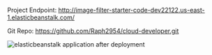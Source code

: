 Project Endpoint: http://image-filter-starter-code-dev22122.us-east-1.elasticbeanstalk.com/

Git Repo: https://github.com/Raph2954/cloud-developer.git

![elasticbeanstalk application after deployment](https://user-images.githubusercontent.com/37886209/185813525-091051d4-f710-4d01-a4fe-aff3a240def1.png)
